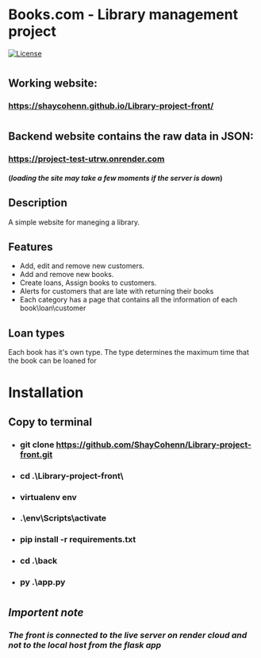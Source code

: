 # Books.com - Library management project 

[![License](https://img.shields.io/badge/license-MIT-blue.svg)](LICENSE)
# 

## Working website:
### https://shaycohenn.github.io/Library-project-front/
#
## Backend website contains the raw data in JSON:
### https://project-test-utrw.onrender.com  
#### (*loading the site may take a few moments if the server is down*)


## Description
A simple website for maneging a library.

## Features
- Add, edit and remove new customers.
- Add and remove new books.
- Create loans, Assign books to customers.
- Alerts for customers that are late with returning their books
- Each category has a page that contains all the information of each book\loan\customer

## Loan types
Each book has it's own type.
The type determines the maximum time that the book can be loaned for

# Installation
## Copy to terminal
 - ### git clone https://github.com/ShayCohenn/Library-project-front.git
 - ### cd .\Library-project-front\
 - ### virtualenv env
 - ### .\env\Scripts\activate
 - ### pip install -r requirements.txt
 - ### cd .\back
 - ### py .\app.py
#
 ## *Importent note*
 ### *The front is connected to the live server on render cloud and not to the local host from the flask app*
